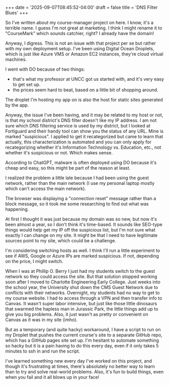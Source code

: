 +++
date = '2025-09-07T08:45:52-04:00'
draft = false
title = 'DNS Filter Blues'
+++

So I've written about my course-manager project on here. I know, it's a terrible name. I guess I'm not great at marketing. I think I might rename it to "CourseMark" which sounds catchier, right? I already have the domain!

Anyway, I digress. This is not an issue with that project per se but rather with my own deployment setup. I've been using Digital Ocean Droplets, which is just like Azure VMS or Amazon EC2 instances, they're cloud virtual machines.

I went with DO because of two things:

- that's what my professor at UNCC got us started with, and it's very easy to get set up.
- the prices seem hard to beat, based on a little bit of shopping around.

The droplet I'm hosting my app on is also the host for static sites generated by the app.

Anyway, the issue I've been having, and it may be related to my host or not, is that my school district's DNS filter doesn't like my IP address. I am not sure which DNS filtering service is used by my district, but I looked at Fortiguard and their handy tool can show you the status of any URL. Mine is marked "suspicious". I applied to get it recategorized but came to learn that actually, this characterization is automated and you can only apply for recategorizing whether it's Information Technology vs. Education, etc., not whether it's suspicious or not. Which makes sense.

According to ChatGPT, malware is often deployed using DO because it's cheap and easy, so this might be part of the reason at least.

I realized the problem a little late because I had been using the guest network, rather than the main network (I use my personal laptop mostly which can't access the main network).

The browser was displaying a "connection reset" message rather than a block message, so it took me some researching to find out what was happening.

At first I thought it was just because my domain was so new, but now it's been almost a year, so I don't think it's time-based.
It sounds like SEO-type things would help get my IP off the suspicious list, but I'm not sure what exactly I can change on my site. It might be that I need to have legitimate sources point to my site, which could be a challenge.

I'm considering switching hosts as well. I think I'll run a little experiment to see if AWS, Google or Azure IPs are marked suspicious. If not, depending on the price, I might switch.

When I was at Phillip O. Berry I just had my students switch to the guest network so they could access the site. But that solution stopped working soon after I moved to Charlotte Engineering Early College. Just weeks into the school year, the University shut down the CMS Guest Network due to conflicts with their networks. Overnight, my students had no way to get to my course website. I had to access through a VPN and then transfer info to Canvas. It wasn't super labor intensive, but just like those little dinosaurs that swarmed the hapless man in Jurassic Park, the little things add up to give you big problems. Also, it just wasn't as pretty or convenient on Canvas as it was in my site (imho).

But as a temporary (and quite hacky) workaround, I have a script to run on my Droplet that pushes the current course's site to a separate GitHub repo, which has a GitHub pages site set up. I'm hesitant to automate something so hacky but it is a pain having to do this every day, even if it only takes 5 minutes to ssh in and run the script.

I've learned something new every day I've worked on this project, and though it's frustrating at times, there's absolutely no better way to learn than to try and solve real-world problems. Also, it's fun to build things, even when you fail and it all blows up in your face!
